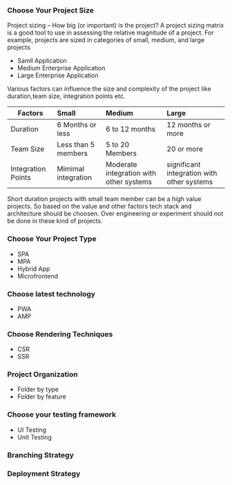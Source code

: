 ### Choose Your Project Size
Project sizing – How big (or important) is the project?
A project sizing matrix is a good tool to use in assessing the relative magnitude of a project. For example, projects are sized in categories of small, medium, and large projects 
- Samll Application
- Medium Enterprise Application
- Large Enterprise Application

Various factors can influence the size and complexity of the project like duration,team size, integration points etc. 

| Factors              | Small         | Medium  | Large |
| ---------------------|:-------------| :-----| :-------|
| Duration             | 6 Months or less | 6 to 12 months | 12 months or more |
| Team Size            | Less than 5 members      |   5 to 20 Members | 20 or more |
| Integration Points   | Mimimal integration      |   Moderate integration with other systems | significant integration with other systems |

Short duration projects with small team member can be a high value projects. So based on the value and other factors tech stack and architecture should be choosen. Over engineering or experiment should not be done in these kind of projects.


### Choose Your Project Type
- SPA
- MPA
- Hybrid App
- Microfrontend
### Choose latest technology
- PWA
- AMP
### Choose Rendering Techniques
- CSR
- SSR
### Project Organization
- Folder by type
- Folder by feature

### Choose your testing framework
- UI Testing
- Unit Testing
### Branching Strategy
### Deployment Strategy


